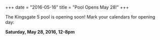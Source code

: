 
+++
date = "2016-05-16"
title = "Pool Opens May 28!"
+++

The Kingsgate 5 pool is opening soon! Mark your calendars for opening day:

**Saturday, May 28, 2016, 12-8pm**

<!--more-->


